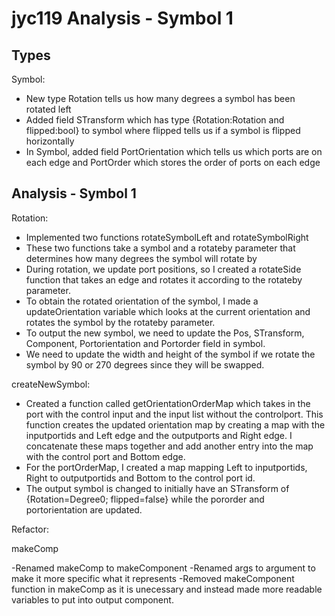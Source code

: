 ﻿jyc119 Analysis - Symbol 1
==========
Types
----------
Symbol:
- New type Rotation tells us how many degrees a symbol has been rotated left 
- Added field STransform which has type {Rotation:Rotation and flipped:bool} to symbol where flipped tells us if a symbol is flipped horizontally
- In Symbol, added field PortOrientation which tells us which ports are on each edge and PortOrder which stores the order of ports on each edge


Analysis - Symbol 1
-------------------

Rotation:
- Implemented two functions rotateSymbolLeft and rotateSymbolRight 
- These two functions take a symbol and a rotateby parameter that determines how many degrees the symbol will rotate by
- During rotation, we update port positions, so I created a rotateSide function that takes an edge and rotates it according to the rotateby parameter. 
- To obtain the rotated orientation of the symbol, I made a updateOrientation variable which looks at the current orientation and rotates the symbol by the rotateby parameter. 
- To output the new symbol, we need to update the Pos, STransform, Component, Portorientation and Portorder field in symbol. 
- We need to update the width and height of the symbol if we rotate the symbol by 90 or 270 degrees since they will be swapped.

createNewSymbol:
- Created a function called getOrientationOrderMap which takes in the port with the control input and the input list without the controlport. This function creates the
updated orientation map by creating a map with the inputportids and Left edge and the outputports and Right edge. I concatenate these maps together and add another entry into the map
with the control port and Bottom edge.
- For the portOrderMap, I created a map mapping Left to inputportids, Right to outputportids and Bottom to the control port id. 
- The output symbol is changed to initially have an STransform of {Rotation=Degree0; flipped=false} while the pororder and portorientation are updated.

Refactor:

makeComp 

-Renamed makeComp to makeComponent
-Renamed args to argument to make it more specific what it represents
-Removed makeComponent function in makeComp as it is unecessary and instead made more readable variables to put into output component.